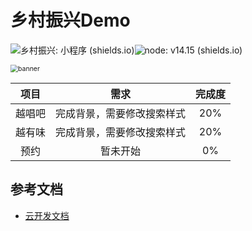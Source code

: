 
# 乡村振兴Demo



![乡村振兴: 小程序 (shields.io)](https://img.shields.io/badge/乡村振兴-小程序-brightgreen)![node: v14.15 (shields.io)](https://img.shields.io/badge/node-v14.15-yellow)



<img src="H:\WX\miniprogram\images\markdown\banner.png" alt="banner" style="zoom:75%;" />



|  项目 | 需求  |完成度 |
| :-----:| :----: | :----: |
| 越唱吧 | 完成背景，需要修改搜索样式 |20%|
| 越有味 | 完成背景，需要修改搜索样式 |20%|
| 预约   | 暂未开始                |0%|

## 参考文档

- [云开发文档](https://developers.weixin.qq.com/miniprogram/dev/wxcloud/basis/getting-started.html)

